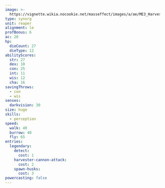 ```yaml
---
image: >-
  https://vignette.wikia.nocookie.net/masseffect/images/a/ae/ME3_Harvester.png/revision/latest/scale-to-width-down/350?cb=20120320013110
type: synorg
unit: reaper
alignment: le
profBonus: 6
ac: 20
hp:
  dieCount: 27
  dieType: 12
abilityScores:
  str: 27
  dex: 10
  con: 25
  int: 11
  wis: 12
  cha: 16
savingThrows:
  - con
  - wis
senses:
  darkvision: 30
size: huge
skills:
  - perception
speed:
  walk: 40
  burrow: 40
  fly: 65
entries:
  legendary:
    detect:
      cost: 1
    harvester-cannon-attack:
      cost: 2
    spawn-husks:
      cost: 3
powercasting: false
---
```

